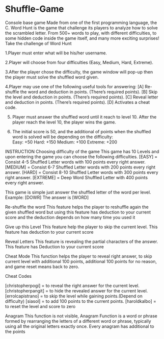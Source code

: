 # Shuffle-Game
Console base game 
Made from one of the first programming language, the C. Word Hunt is the game that challenge its players to analyze how to solve the scrambled letter. From 500+ words to play, with different difficulties, to some hidden code inside the game itself, and many more exciting surprises! Take the challenge of Word Hunt

1.Player must enter what will be his/her username.

2.Player will choose from four difficulties (Easy, Medium, Hard, Extreme).

3.After the player chose the difficulty, the game window will pop-up then the player must solve the shuffled word given.

4.Player may use one of the following useful tools for answering:
  [A] Re-shuffle the word and deduction in points. (There’s required points).
  [B] Skip the level and deduction in points. (There’s required points).
  [C] Reveal letter and deduction in points. (There’s required points).
  [D] Activates a cheat code.

5. Player must answer the shuffled word until it reach to level 10. After the player reach the level 10, the player wins the game.

6. The initial score is 50, and the additional of points when the shuffled word is solved will be depending on the difficulty:  
	Easy: +50				Hard: +150
	Medium: +100			Extreme: +200
    
INSTRUCTION
Choosing difficulty of the game
This game has 10 Levels and upon entering the game you can choose the following difficulties.
 [EASY] = Consist 4-5 Shuffled Letter words with 100 points every right answer.
 [MEDIUM] = Consist 6-7 Shuffled Letter words with 200 points every right answer.
 [HARD] = Consist 8-10 Shuffled Letter words with 300 points every right answer.
 [EXTREME] = Deep Word Shuffled Letter with 400 points every right answer.

This game is simple just answer the shuffled letter of the word per level.
 Example: [DOWR]
 The answer is [WORD]

Re-shuffle the word
This feature helps the player to reshuffle again the given shuffled word but using this feature has deduction to your current score and the deduction depends on how many time you used it

Give up this Level
This feature help the player to skip the current level. This feature has deduction to your current score

Reveal Letters
This feature is revealing the partial characters of the answer. This feature has 
Deduction to your current score

Cheat Mode
This function helps the player to reveal right answer, to skip current level with additional 100 points, additional 100 points for no reason, and game reset means back to zero.

Cheat Codes

 [christopherpogi] = to reveal the right answer for the current level. 
 [christopherpangit] = to hide the revealed answer for the current level.
 [errolcapistrano] = to skip the level while gaining points.(Depend on difficulty)
 [siasol] = to add 100 points to the current points.
 [haroldkalbo] = to reset the level and score to zero

Anagram
This function is not visible, Anagram Function is a word or phrase formed by rearranging the letters of a different word or phrase, typically using all the original letters exactly once. Every anagram has additional to the points

